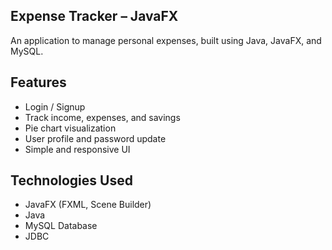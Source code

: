 ## Expense Tracker – JavaFX

An application to manage personal expenses, built using Java, JavaFX, and MySQL.

## Features

- Login / Signup
- Track income, expenses, and savings
- Pie chart visualization
- User profile and password update
- Simple and responsive UI

## Technologies Used

- JavaFX (FXML, Scene Builder)
- Java
- MySQL Database
- JDBC
